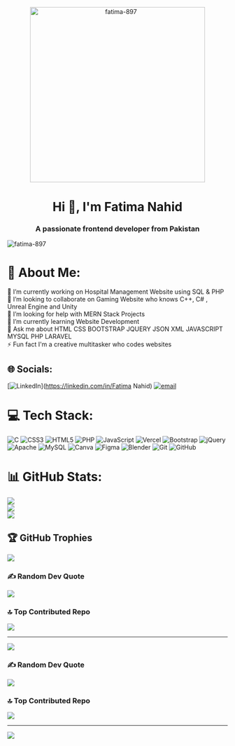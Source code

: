 <p align="center"> <img height="400px" src="https://i.pinimg.com/736x/d7/63/e0/d763e03e87e9ae7841ff5990c299dd5e.jpg" alt="fatima-897" /> </p>
<h1 align="center">Hi 👋, I'm Fatima Nahid</h1>
<h3 align="center">A passionate frontend developer from Pakistan</h3>

<p align="left"> <img src="https://komarev.com/ghpvc/?username=fatima-897&label=Profile%20views&color=0e75b6&style=flat" alt="fatima-897" /> </p>


# 💫 About Me:
🔭 I’m currently working on Hospital Management Website using SQL & PHP<br>👯 I’m looking to collaborate on Gaming Website who knows C++,  C# , Unreal Engine and Unity<br>🤝 I’m looking for help with MERN Stack Projects<br>🌱 I’m currently learning Website Development<br>💬 Ask me about HTML CSS BOOTSTRAP JQUERY JSON XML JAVASCRIPT MYSQL PHP LARAVEL<br>⚡ Fun fact I'm a creative multitasker who codes websites


## 🌐 Socials:
[![LinkedIn](https://img.shields.io/badge/LinkedIn-%230077B5.svg?logo=linkedin&logoColor=white)](https://linkedin.com/in/Fatima Nahid) [![email](https://img.shields.io/badge/Email-D14836?logo=gmail&logoColor=white)](mailto:fatimanahid341@gmail.com) 

# 💻 Tech Stack:
![C](https://img.shields.io/badge/c-%2300599C.svg?style=flat-square&logo=c&logoColor=white) ![CSS3](https://img.shields.io/badge/css3-%231572B6.svg?style=flat-square&logo=css3&logoColor=white) ![HTML5](https://img.shields.io/badge/html5-%23E34F26.svg?style=flat-square&logo=html5&logoColor=white) ![PHP](https://img.shields.io/badge/php-%23777BB4.svg?style=flat-square&logo=php&logoColor=white) ![JavaScript](https://img.shields.io/badge/javascript-%23323330.svg?style=flat-square&logo=javascript&logoColor=%23F7DF1E) ![Vercel](https://img.shields.io/badge/vercel-%23000000.svg?style=flat-square&logo=vercel&logoColor=white) ![Bootstrap](https://img.shields.io/badge/bootstrap-%238511FA.svg?style=flat-square&logo=bootstrap&logoColor=white) ![jQuery](https://img.shields.io/badge/jquery-%230769AD.svg?style=flat-square&logo=jquery&logoColor=white) ![Apache](https://img.shields.io/badge/apache-%23D42029.svg?style=flat-square&logo=apache&logoColor=white) ![MySQL](https://img.shields.io/badge/mysql-4479A1.svg?style=flat-square&logo=mysql&logoColor=white) ![Canva](https://img.shields.io/badge/Canva-%2300C4CC.svg?style=flat-square&logo=Canva&logoColor=white) ![Figma](https://img.shields.io/badge/figma-%23F24E1E.svg?style=flat-square&logo=figma&logoColor=white) ![Blender](https://img.shields.io/badge/blender-%23F5792A.svg?style=flat-square&logo=blender&logoColor=white) ![Git](https://img.shields.io/badge/git-%23F05033.svg?style=flat-square&logo=git&logoColor=white) ![GitHub](https://img.shields.io/badge/github-%23121011.svg?style=flat-square&logo=github&logoColor=white)
# 📊 GitHub Stats:
![](https://github-readme-stats.vercel.app/api?username=fatima-897&theme=solarized-light&hide_border=false&include_all_commits=false&count_private=false)<br/>
![](https://nirzak-streak-stats.vercel.app/?user=fatima-897&theme=solarized-light&hide_border=false)<br/>
![](https://github-readme-stats.vercel.app/api/top-langs/?username=fatima-897&theme=solarized-light&hide_border=false&include_all_commits=false&count_private=false&layout=compact)

## 🏆 GitHub Trophies
![](https://github-profile-trophy.vercel.app/?username=fatima-897&theme=darcula&no-frame=false&no-bg=false&margin-w=4)

### ✍️ Random Dev Quote
![](https://quotes-github-readme.vercel.app/api?type=horizontal&theme=gruvbox)

### 🔝 Top Contributed Repo
![](https://github-contributor-stats.vercel.app/api?username=fatima-897&limit=5&theme=transparent&combine_all_yearly_contributions=true)

---
[![](https://visitcount.itsvg.in/api?id=fatima-897&icon=0&color=12)](https://visitcount.itsvg.in)

<!-- Proudly created with GPRM ( https://gprm.itsvg.in ) -->

### ✍️ Random Dev Quote
![](https://quotes-github-readme.vercel.app/api?type=horizontal&theme=radical)

### 🔝 Top Contributed Repo
![](https://github-contributor-stats.vercel.app/api?username=fatima-897&limit=5&theme=dark&combine_all_yearly_contributions=true)

---
[![](https://visitcount.itsvg.in/api?id=fatima-897&icon=0&color=0)](https://visitcount.itsvg.in)

<!-- Proudly created with GPRM ( https://gprm.itsvg.in ) -->
